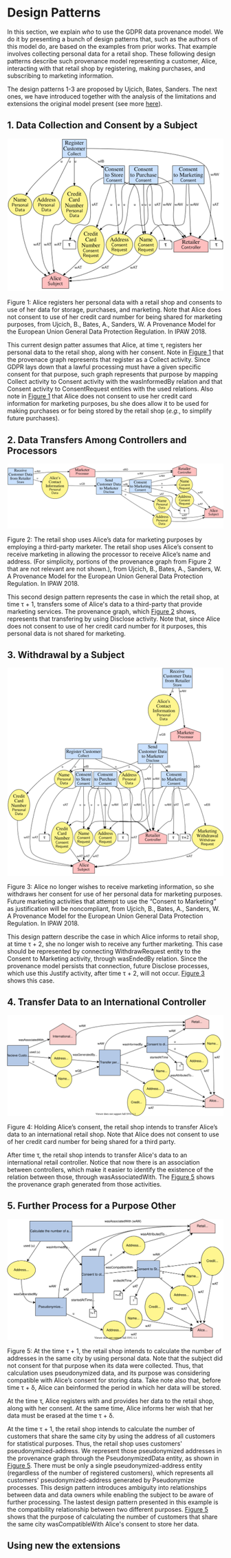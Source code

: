 <link href="/css/styles.css" rel="stylesheet" />

# Design Patterns

In this section, we explain _who_ to use the GDPR data provenance model.
We do it by presenting a bunch of design patterns that, such as the authors of this model do, are based on the examples from prior works. That example involves collecting personal data for a retail shop. These following design patterns describe such provenance model representing a customer, Alice, interacting with that retail shop by registering, making purchases, and subscribing to marketing information.

The design patterns 1-3 are proposed by Ujcich, Bates, Sanders. The next ones, we have introduced together with the analysis of the limitations and extensions the original model present (see more [here](/gdpr-data-provenance-model/#limitations-extensions)).

## 1. Data Collection and Consent by a Subject

<div id="Figure1" class="figure">
    <img src="/img/design-pattern01-original_paper.svg">
    <p class="caption">
        Figure 1: Alice registers her personal data with a retail shop and consents to use of her data for storage, purchases, and marketing. Note that Alice does not consent to use of her credit card number for being shared for marketing purposes, from Ujcich, B., Bates, A., Sanders, W. A Provenance Model for the European Union General Data Protection Regulation. In IPAW 2018.
    </p>
</div>

This current design patter assumes that Alice, at time &tau;, registers her personal data to the retail shop, along with her consent. Note in <a href="Fugure1">Figure 1</a> that the provenace graph represents that register as a <span class="model-class">Collect</span> activity. Since GDPR lays down that a lawful processing must have a given specific consent for that purpose, such graph represents that purpose by mapping <span class="model-class">Collect</span> activity to <span class="model-class">Consent</span> activity with the <span class="model-class">wasInformedBy</span> relation and that <span class="model-class">Consent</span> activity to <span class="model-class">ConsentRequest</span> entities with the <span class="model-class">used</span> relations. Also note in <a href="Fugure1">Figure 1</a> that Alice does not consent to use her credit card information for marketing purposes, bu she does allow it to be used for making purchases or for being stored by the retail shop (_e.g._, to simplify future purchases).

## 2. Data Transfers Among Controllers and Processors

<div id="Figure2" class="figure">
    <img src="/img/design-pattern02-original_paper.svg">
    <p class="caption">
        Figure 2: The retail shop uses Alice’s data for marketing purposes by employing a third-party marketer. The retail shop uses Alice’s consent to receive marketing in allowing the processor to receive Alice’s name and address. (For simplicity, portions of the provenance graph from Figure 2 that are not relevant are not shown.), from Ujcich, B., Bates, A., Sanders, W. A Provenance Model for the European Union General Data Protection Regulation. In IPAW 2018.
    </p>
</div>

This second design pattern represents the case in which the retail shop, at time &tau; + 1, transfers some of Alice's data to a third-party that provide marketing services. The provenance graph, which <a href="Figure2">Figure 2</a> shows, represents that transfering by using <span class="model-class">Disclose</span> activity. Note that, since Alice does not consent to use of her credit card number for it purposes, this personal data is not shared for marketing.

## 3. Withdrawal by a Subject

<div id="Figure3" class="figure">
    <img src="/img/design-pattern03-original_paper.svg">
    <p class="caption">
        Figure 3: Alice no longer wishes to receive marketing information, so she withdraws her consent for use of her personal data for marketing purposes. Future marketing activities that attempt to use the “Consent to Marketing” as justification will be noncompliant, from Ujcich, B., Bates, A., Sanders, W. A Provenance Model for the European Union General Data Protection Regulation. In IPAW 2018.
    </p>
</div>

This design pattern describe the case in which Alice informs to retail shop, at time &tau; + 2, she no longer wish to receive any further marketing. This case should be represented by connecting <span class="model-class">WithdrawRequest</span> entity to the Consent to Marketing activity, through <span class="model-class">wasEndedBy</span> relation. Since the provenance model persists that connection, future <span class="model-class">Disclose</span> processes, which use this <span class="model-class">Justify</span> activity, after time &tau; + 2, will not occur. <a href="Figure3">Figure 3</a> shows this case.

## 4. Transfer Data to an International Controller

<div id="Figure4" class="figure">
    <img src="/img/design-pattern01.svg">
    <p class="caption">
        Figure 4: Holding Alice’s consent, the retail shop intends to transfer Alice’s data to an international retail shop. Note that Alice does not consent to use of her credit card number for being shared for a third party.
    </p>
</div>

After time &tau;, the retail shop intends to transfer Alice's data to an international retail controller. Notice that now there is an association between controllers, which make it easier to identify the existence of the relation between those, through <span class="model-class">wasAssociatedWith</span>. The <a href="#Figure5">Figure 5</a> shows the provenance graph generated from those activities.

## 5. Further Process for a Purpose Other

<div id="Figure5" class="figure">
    <img src="/img/design-pattern02.svg">
    <p class="caption">
        Figure 5: At the time &tau; + 1, the retail shop intends to calculate the number of addresses in the same city by using personal data. Note that the subject did not consent for that purpose when its data were collected. Thus, that calculation uses pseudonymized data, and its purpose was considering compatible with Alice’s consent for storing data. Take note also that, before time &tau; + &delta;, Alice can beinformed the period in which her data will be stored.
    </p>
</div>

At the time &tau;, Alice registers with and provides her data to the retail shop, along with her consent. At the same time, Alice informs her wish that her data must be erased at the time &tau; + &delta;.

At the time &tau; + 1, the retail shop intends to calculate the number of customers that share the same city by using the address of all customers for statistical purposes. Thus, the retail shop uses customers' pseudonymized-address. We represent those pseudonymized addresses in the provenance graph through the <span class="model-class">PseudonymizedData</span> entity, as shown in <a href="Figure5">Figure 5</a>. There must be only a single pseudonymized-address entity (regardless of the number of registered customers), which represents all customers' pseudonymized-address generated by <span class="model-class">Pseudonymize</span> processes. This design pattern introduces ambiguity into relationships between data and data owners while enabling the subject to be aware of further processing. The lastest design pattern presented in this example is the compatibility relationship between two different purposes. <a href="model-class">Figure 5</a> shows that the purpose of calculating the number of customers that share the same city <span class="model-class">wasCompatibleWith</span> Alice's consent to store her data.

## Using new the extensions

